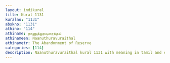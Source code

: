 ```yaml
---
layout: indikural
title: Kural 1131
kuralno: "1131"
abskno: "1131"
athino: "114"
athiname: நாணுத்துறவுரைத்தல்
athinameen: Naanuthuravuraithal
athinametr: The Abandonment of Reserve
categories: [114]
description: Naanuthuravuraithal kural 1131 with meaning in tamil and english 
---
```


